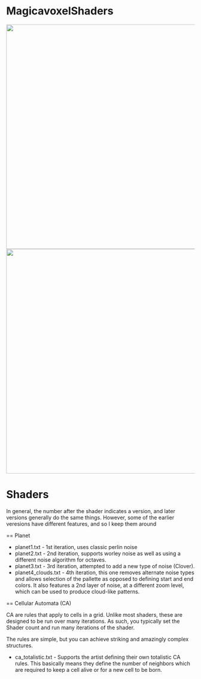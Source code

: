# MagicavoxelShaders

<img width="600px" src="https://cdna.artstation.com/p/assets/images/images/042/540/770/large/mrbiggles-planet-clouds-1.jpg?1634773420"/>
<img width="600px" src="https://cdnb.artstation.com/p/assets/images/images/047/877/303/large/mrbiggles-c2-static.jpg?1648656891"/>

# Shaders

In general, the number after the shader indicates a version, and later versions generally do the same things.   However, some of the earlier veresions 
have different features, and so I keep them around 

== Planet

 * planet1.txt - 1st iteration, uses classic perlin noise
 * planet2.txt - 2nd iteration, supports worley noise as well as using a different noise algorithm for octaves.
 * planet3.txt - 3rd iteration, attempted to add a new type of noise (Clover).
 * planet4_clouds.txt - 4th iteration, this one removes alternate noise types and allows 
 selection of the pallette as opposed to defining start and end colors.  It also features a 
 2nd layer of noise, at a different zoom level, which can be used to produce cloud-like patterns.

== Cellular Automata (CA)

CA are rules that apply to cells in a grid.   Unlike most shaders, these are designed to be run over many 
iterations.   As such, you typically set the Shader count and run many iterations of the shader.   

The rules are simple, but you can achieve striking and amazingly complex structures.

 * ca_totalistic.txt - Supports the artist defining their own totalistic CA rules.   This basically means 
 they define the number of neighbors which are required to keep a cell alive or for a new cell to be born.





